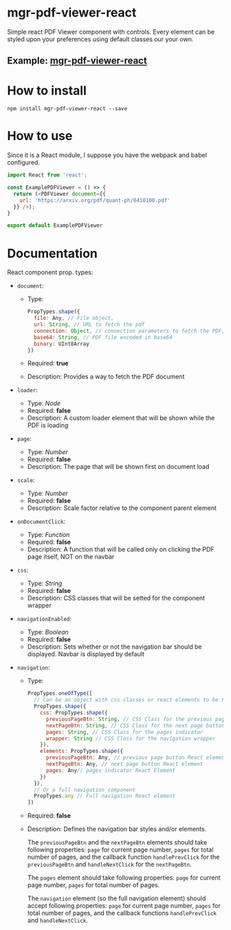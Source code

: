 # mgr-pdf-viewer-react
Simple react PDF Viewer component with controls. Every element can be styled upon your preferences using default classes our your own.

## Example: [mgr-pdf-viewer-react](https://mgrin.github.io/mgr-pdf-viewer-react/index.html)

# How to install
```
npm install mgr-pdf-viewer-react --save
```

# How to use

Since it is a React module, I suppose you have the webpack and babel configured.

```js
import React from 'react';

const ExamplePDFViewer = () => {
  return (<PDFViewer document={{
    url: 'https://arxiv.org/pdf/quant-ph/0410100.pdf'
  }} />);
}

export default ExamplePDFViewer
```

# Documentation
React component prop. types:
* `document`:
  * Type:

    ```js
    PropTypes.shape({
      file: Any, // File object,
      url: String, // URL to fetch the pdf
      connection: Object, // connection parameters to fetch the PDF, see PDF.js docs
      base64: String, // PDF file encoded in base64
      binary: UInt8Array
    })
    ```
  * Required: **true**
  * Description: Provides a way to fetch the PDF document

* `loader`:
  * Type: *Node*
  * Required: **false**
  * Description: A custom loader element that will be shown while the PDF is loading

* `page`:
  * Type: *Number*
  * Required: **false**
  * Description: The page that will be shown first on document load

* `scale`:
  * Type: *Number*
  * Required: **false**
  * Description: Scale factor relative to the component parent element

* `onDocumentClick`:
  * Type: *Function*
  * Required: **false**
  * Description: A function that will be called only on clicking the PDF page itself, NOT on the navbar

* `css`:
  * Type: *String*
  * Required: **false**
  * Description: CSS classes that will be setted for the component wrapper

* `navigationEnabled`:
  * Type: *Boolean*
  * Required: **false**
  * Description: Sets whether or not the navigation bar should be displayed. Navbar is displayed by default

* `navigation`:
  * Type:

    ```js
    PropTypes.oneOfType([
      // Can be an object with css classes or react elements to be rendered
      PropTypes.shape({
        css: PropTypes.shape({
          previousPageBtn: String, // CSS Class for the previous page button
          nextPageBtn: String, // CSS Class for the next page button
          pages: String, // CSS Class for the pages indicator
          wrapper: String // CSS Class for the navigation wrapper
        }),
        elements: PropTypes.shape({
          previousPageBtn: Any, // previous page button React element
          nextPageBtn: Any, // next page button React element
          pages: Any// pages indicator React Element
        })
      }),
      // Or a full navigation component
      PropTypes.any // Full navigation React element
    ])
    ```
  * Required: **false**
  * Description: Defines the navigation bar styles and/or elements.

    The `previousPageBtn` and the `nextPageBtn` elements should take following properties: `page` for current page number, `pages` for total number of pages, and the callback function `handlePrevClick` for the `previousPageBtn` and `handleNextClick` for the `nextPageBtn`.

    The `pages` element should take following properties: `page` for current page number, `pages` for total number of pages.

    The `navigation` element (so the full navigation element) should accept following properties: `page` for current page number, `pages` for total number of pages, and the callback functions `handlePrevClick` and `handleNextClick`.
